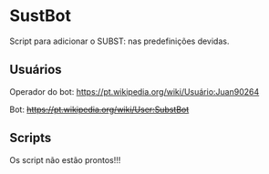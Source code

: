 # SustBot

Script para adicionar o SUBST: nas predefinições devidas.

## Usuários

Operador do bot: https://pt.wikipedia.org/wiki/Usuário:Juan90264

Bot: <s>https://pt.wikipedia.org/wiki/User:SubstBot</s>

## Scripts

Os script não estão prontos!!!
